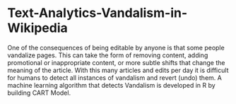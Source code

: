 # Text-Analytics-Vandalism-in-Wikipedia
One of the consequences of being editable by anyone is that some people vandalize pages. 
This can take the form of removing content, adding promotional or inappropriate content, or more subtle shifts 
that change the meaning of the article. With this many articles and edits per day it is 
difficult for humans to detect all instances of vandalism and revert (undo) them.
A machine learning algorithm that detects Vandalism is developed in R by building CART Model.
